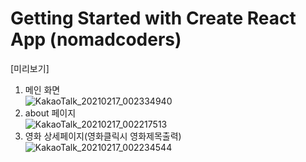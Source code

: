 # Getting Started with Create React App (nomadcoders)      

[미리보기]      
1. 메인 화면     
![KakaoTalk_20210217_002334940](https://user-images.githubusercontent.com/44563011/108139123-be35c400-7102-11eb-940c-be0e9ff4d7cf.png)   
2. about 페이지   
![KakaoTalk_20210217_002217513](https://user-images.githubusercontent.com/44563011/108139126-c0981e00-7102-11eb-8243-6b1cc2924ffb.png)   
3. 영화 상세페이지(영화클릭시 영화제목출력)             
![KakaoTalk_20210217_002234544](https://user-images.githubusercontent.com/44563011/108139129-c130b480-7102-11eb-8fa5-9dec1a96b32a.png)
